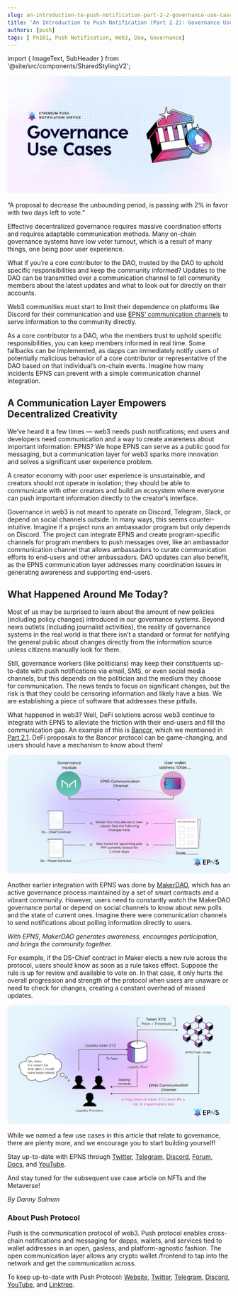 ```yaml
---
slug: an-introduction-to-push-notification-part-2-2-governance-use-cases
title: 'An Introduction to Push Notification (Part 2.2): Governance Use Cases'
authors: [push]
tags: [ Pn101, Push Notification, Web3, Dao, Governance]
---
```


import { ImageText, SubHeader } from '@site/src/components/SharedStylingV2';

![Docusaurus Image](./cover-image.webp)

<!--truncate-->

<SubHeader>“A proposal to decrease the unbounding period, is passing with 2% in favor with two days left to vote.”</SubHeader><br/>

Effective decentralized governance requires massive coordination efforts and requires adaptable communication methods. Many on-chain governance systems have low voter turnout, which is a result of many things, one being poor user experience.

What if you’re a core contributor to the DAO, trusted by the DAO to uphold specific responsibilities and keep the community informed? Updates to the DAO can be transmitted over a communication channel to tell community members about the latest updates and what to look out for directly on their accounts.

Web3 communities must start to limit their dependence on platforms like Discord for their communication and use [EPNS’ communication channels](https://app.epns.io/) to serve information to the community directly.

As a core contributor to a DAO, who the members trust to uphold specific responsibilities, you can keep members informed in real time. Some fallbacks can be implemented, as dapps can immediately notify users of potentially malicious behavior of a core contributor or representative of the DAO based on that individual’s on-chain events. Imagine how many incidents EPNS can prevent with a simple communication channel integration.

## A Communication Layer Empowers Decentralized Creativity
We’ve heard it a few times — web3 needs push notifications; end users and developers need communication and a way to create awareness about important information: EPNS? We hope EPNS can serve as a public good for messaging, but a communication layer for web3 sparks more innovation and solves a significant user experience problem.

A creator economy with poor user experience is unsustainable, and creators should not operate in isolation; they should be able to communicate with other creators and build an ecosystem where everyone can push important information directly to the creator’s interface.

Governance in web3 is not meant to operate on Discord, Telegram, Slack, or depend on social channels outside. In many ways, this seems counter-intuitive. Imagine if a project runs an ambassador program but only depends on Discord. The project can integrate EPNS and create program-specific channels for program members to push messages over, like an ambassador communication channel that allows ambassadors to curate communication efforts to end-users and other ambassadors. DAO updates can also benefit, as the EPNS communication layer addresses many coordination issues in generating awareness and supporting end-users.

## What Happened Around Me Today?
Most of us may be surprised to learn about the amount of new policies (including policy changes) introduced in our governance systems. Beyond news outlets (including journalist activities), the reality of governance systems in the real world is that there isn’t a standard or format for notifying the general public about changes directly from the information source unless citizens manually look for them.

Still, governance workers (like politicians) may keep their constituents up-to-date with push notifications via email, SMS, or even social media channels, but this depends on the politician and the medium they choose for communication. The news tends to focus on significant changes, but the risk is that they could be censoring information and likely have a bias. We are establishing a piece of software that addresses these pitfalls.

What happened in web3? Well, DeFi solutions across web3 continue to integrate with EPNS to alleviate the friction with their end-users and fill the communication gap. An example of this is 
[Bancor](https://medium.com/u/2bd55d9e5fb5?source=post_page-----1ea1e0a58ce1--------------------------------), which we mentioned in [Part 2.1](https://medium.com/ethereum-push-notification-service/loan-update-high-utilization-or-low-liquidity-please-check-your-position-fe917fe7c193?postPublishedType=repub). DeFi proposals to the Bancor protocol can be game-changing, and users should have a mechanism to know about them!

![Communication Channel](./image-1.webp)

Another earlier integration with EPNS was done by [MakerDAO](https://medium.com/u/743224aba00c?source=post_page-----1ea1e0a58ce1--------------------------------), which has an active governance process maintained by a set of smart contracts and a vibrant community. However, users need to constantly watch the MakerDAO governance portal or depend on social channels to know about new polls and the state of current ones. Imagine there were communication channels to send notifications about polling information directly to users.

<i>With EPNS, MakerDAO generates awareness, encourages participation, and brings the community together.</i>

For example, if the DS-Chief contract in Maker elects a new rule across the protocol, users should know as soon as a rule takes effect. Suppose the rule is up for review and available to vote on. In that case, it only hurts the overall progression and strength of the protocol when users are unaware or need to check for changes, creating a constant overhead of missed updates.

![EPNS Channels](./image-2.webp)

While we named a few use cases in this article that relate to governance, there are plenty more, and we encourage you to start building yourself!

Stay up-to-date with EPNS through [Twitter](https://twitter.com/epnsproject), [Telegram](https://t.me/epnsproject), [Discord](https://discord.gg/epns), [Forum](https://gov.epns.io/), [Docs](https://docs.epns.io/), and [YouTube](https://www.youtube.com/c/EthereumPushNotificationService).

And stay tuned for the subsequent use case article on NFTs and the Metaverse!

<i>By Danny Salman</i>

### About Push Protocol

Push is the communication protocol of web3. Push protocol enables cross-chain notifications and messaging for dapps, wallets, and services tied to wallet addresses in an open, gasless, and platform-agnostic fashion. The open communication layer allows any crypto wallet /frontend to tap into the network and get the communication across.

To keep up-to-date with Push Protocol: [Website](https://push.org/), [Twitter](https://twitter.com/pushprotocol), [Telegram](https://t.me/epnsproject), [Discord](https://discord.gg/pushprotocol), [YouTube](https://www.youtube.com/c/EthereumPushNotificationService), and [Linktree](https://linktr.ee/pushprotocol).
